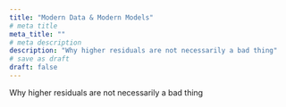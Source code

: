 ```yaml
---
title: "Modern Data & Modern Models"
# meta title
meta_title: ""
# meta description
description: "Why higher residuals are not necessarily a bad thing"
# save as draft
draft: false
---
```


Why higher residuals are not necessarily a bad thing